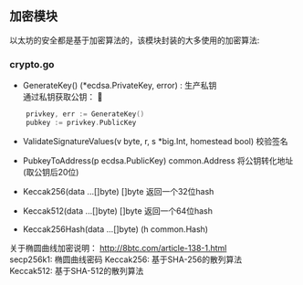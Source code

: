 ## 加密模块 

以太坊的安全都是基于加密算法的，该模块封装的大多使用的加密算法:  

### crypto.go

+ GenerateKey() (*ecdsa.PrivateKey, error) : 生产私钥  
通过私钥获取公钥： 
```go
    privkey, err := GenerateKey()
    pubkey := privkey.PublicKey
```

+ ValidateSignatureValues(v byte, r, s *big.Int, homestead bool) 校验签名  

+ PubkeyToAddress(p ecdsa.PublicKey) common.Address 将公钥转化地址(取公钥后20位) 

+ Keccak256(data ...[]byte) []byte  返回一个32位hash  

+ Keccak512(data ...[]byte) []byte  返回一个64位hash  

+ Keccak256Hash(data ...[]byte) (h common.Hash)  

关于椭圆曲线加密说明： http://8btc.com/article-138-1.html  
secp256k1: 椭圆曲线密码 
Keccak256: 基于SHA-256的散列算法  
Keccak512: 基于SHA-512的散列算法  